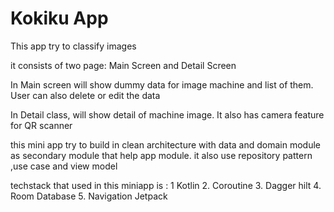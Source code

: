 # Kokiku App

This app try to classify images

it consists of two page: Main Screen and Detail Screen

In Main screen will show dummy data for image machine and list of them.
User can also delete or edit the data

In Detail class, will show detail of machine image. It also has camera feature for QR scanner

this mini app try to build in clean architecture with data and domain module as secondary module
that help app module. it also use repository pattern ,use case and view model

techstack that used in this miniapp is :
1 Kotlin
2. Coroutine
3. Dagger hilt
4. Room Database
5. Navigation Jetpack
